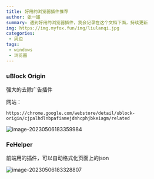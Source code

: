 ```yaml
---
title: 好用的浏览器插件推荐
author: 张一雄
summary: 遇到好用的浏览器插件，我会记录在这个文档下面，持续更新
img: https://img.myfox.fun/img/liulanqi.jpg
categories:
 - 周边
tags:
 - windows
 - 浏览器
---
```


### uBlock Origin

强大的去除广告插件

网站：

```http
https://chrome.google.com/webstore/detail/ublock-origin/cjpalhdlnbpafiamejdnhcphjbkeiagm/related
```

![image-20230506183359984](https://img.myfox.fun/img/20230506183401.png)

### FeHelper

前端用的插件，可以自动格式化页面上的json

![image-20230506183328807](https://img.myfox.fun/img/20230506183330.png)
